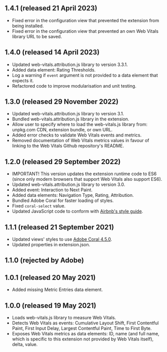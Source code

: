 1.4.1 (released 21 April 2023)
------------------------------

- Fixed error in the configuration view that prevented the extension from being installed.
- Fixed error in the configuration view that prevented an own Web Vitals library URL to be saved.

1.4.0 (released 14 April 2023)
------------------------------

- Updated web-vitals.attribution.js library to version 3.3.1.
- Added data element: Rating Thresholds.
- Log a warning if `event` argument is not provided to a data element that expects it.
- Refactored code to improve modularisation and unit testing.

1.3.0 (released 29 November 2022)
---------------------------------

- Updated web-vitals.attribution.js library to version 3.1.
- Bundled web-vitals.attribution.js library in the extension.
- Allow user to specify where to load the web-vitals.js library from: unpkg.com CDN, extension bundle, or own URL.
- Added error checks to validate Web Vitals events and metrics.
- Removed documentation of Web Vitals metrics values in favour of linking to the Web Vitals Github repository's README.

1.2.0 (released 29 September 2022)
----------------------------------

- IMPORTANT! This version updates the extension runtime code to ES6 (since only modern browsers that support Web Vitals also support ES6).
- Updated web-vitals.attribution.js library to version 3.0.
- Added event: Interaction to Next Paint.
- Added data elements: Navigation Type, Rating, Attribution.
- Bundled Adobe Coral for faster loading of styles.
- Fixed `coral-select` value.
- Updated JavaScript code to conform with [Airbnb's style guide](https://github.com/airbnb/javascript).

1.1.1 (released 21 September 2021)
----------------------------------

- Updated views' styles to use [Adobe Coral 4.5.0](https://opensource.adobe.com/coral-spectrum/documentation/).
- Updated properties in extension.json.

1.1.0 (rejected by Adobe)
-------------------------

1.0.1 (released 20 May 2021)
----------------------------

- Added missing Metric Entries data element.

1.0.0 (released 19 May 2021)
----------------------------

- Loads web-vitals.js library to measure Web Vitals.
- Detects Web Vitals as events: Cumulative Layout Shift, First Contentful Paint, First Input Delay, Largest Contentful Paint, Time to First Byte.
- Exposes Web Vitals metrics as data elements: ID, name (and full name, which is specific to this extension not provided by Web Vitals itself), delta, value.
